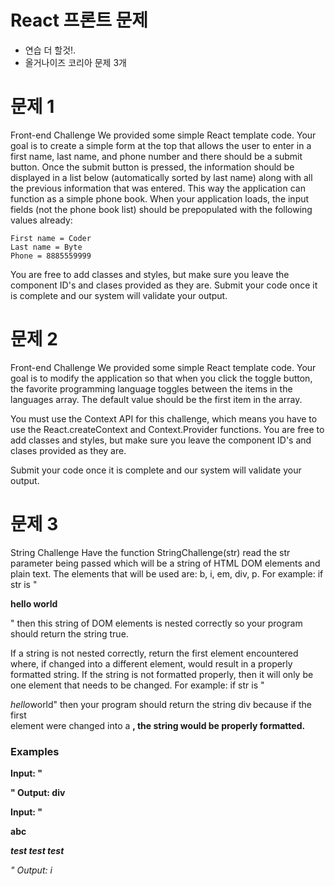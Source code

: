 # React 프론트 문제
- 연습 더 할것!.
- 올거나이즈 코리아 문제 3개

# 문제 1
Front-end Challenge
We provided some simple React template code. Your goal is to create a simple form at the top that allows the user to enter in a first name, last name, and phone number and there should be a submit button. Once the submit button is pressed, the information should be displayed in a list below (automatically sorted by last name) along with all the previous information that was entered. This way the application can function as a simple phone book. When your application loads, the input fields (not the phone book list) should be prepopulated with the following values already:
```
First name = Coder
Last name = Byte
Phone = 8885559999
```

You are free to add classes and styles, but make sure you leave the component ID's and clases provided as they are. Submit your code once it is complete and our system will validate your output.


# 문제 2
Front-end Challenge
We provided some simple React template code. Your goal is to modify the application so that when you click the toggle button, the favorite programming language toggles between the items in the languages array. The default value should be the first item in the array.

You must use the Context API for this challenge, which means you have to use the React.createContext and Context.Provider functions. You are free to add classes and styles, but make sure you leave the component ID's and clases provided as they are.

Submit your code once it is complete and our system will validate your output.

# 문제 3
String Challenge
Have the function StringChallenge(str) read the str parameter being passed which will be a string of HTML DOM elements and plain text. The elements that will be used are: b, i, em, div, p. For example: if str is "<div><b><p>hello world</p></b></div>" then this string of DOM elements is nested correctly so your program should return the string true.

If a string is not nested correctly, return the first element encountered where, if changed into a different element, would result in a properly formatted string. If the string is not formatted properly, then it will only be one element that needs to be changed. For example: if str is "<div><i>hello</i>world</b>" then your program should return the string div because if the first <div> element were changed into a <b>, the string would be properly formatted.

### Examples
Input: "<div><div><b></b></div></p>"
Output: div

Input: "<div>abc</div><p><em><i>test test test</b></em></p>"
Output: i